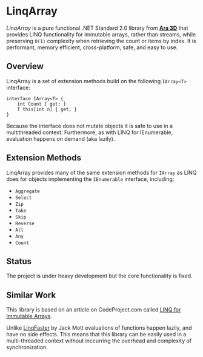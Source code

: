 # LinqArray

*LinqArray* is a pure functional .NET Standard 2.0 library from **[Ara 3D](https://ara3d.com)** that provides LINQ functionality for immutable arrays, rather than streams, while preserving `O(1)` complexity when retrieving the count or items by index. It is performant, memory efficient, cross-platform, safe, and easy to use.

## Overview 

LinqArray is a set of extension methods build on the following `IArray<T>` interface:

```
interface IArray<T> {
    int Count { get; }
    T this[int n] { get; }
}
```

Because the interface does not mutate objects it is safe to use in a multithreaded context. Furthermore, as with LINQ for IEnumerable, evaluation happens on demand (aka lazily). 

## Extension Methods 

LinqArray provides many of the same extension methods for `IArray` as LINQ does for objects implementing the `IEnumerable` interface, including:

* `Aggregate`
* `Select`
* `Zip`
* `Take`
* `Skip` 
* `Reverse` 
* `All`
* `Any`
* `Count`

## Status 

The project is under heavy development but the core functionality is fixed. 

## Similar Work

This library is based on an article on CodeProject.com called [LINQ for Immutable Arrays](https://www.codeproject.com/Articles/517728/LINQ-for-Immutable-Arrays).

Unlike [LinqFaster](https://github.com/jackmott/LinqFaster) by Jack Mott evaluations of functions happen lazily, and have no side effects. This means that this library can be easily used in a multi-threaded context without inccurring the overhead and complexity of  synchronization. 